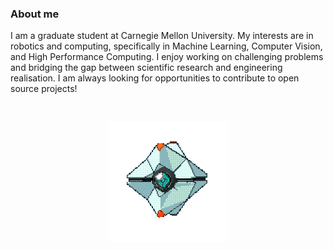 ### About me
I am a graduate student at Carnegie Mellon University. My interests are in robotics and computing, specifically in Machine Learning, Computer Vision, and High Performance Computing. I enjoy working on challenging problems and bridging the gap between scientific research and engineering realisation. I am always looking for opportunities to contribute to open source projects!

<!---![test](https://i.pinimg.com/originals/3f/a3/ab/3fa3ab106fe524505599ebcea9b281b8.gif)-->

<!---![test](https://i.pinimg.com/originals/f1/63/11/f16311fd0c32786525f471c685bc516e.gif)-->
![<img src="https://img.shields.io/badge/linkedin-%230077B5.svg?&style=for-the-badge&logo=linkedin&logoColor=white" />](https://www.linkedin.com/in/and27/)

<p align = "center">
  <img src= https://raw.githubusercontent.com/AND2797/AND2797/master/ezgif-4-98febb0bb3d1.gif>
</p>


